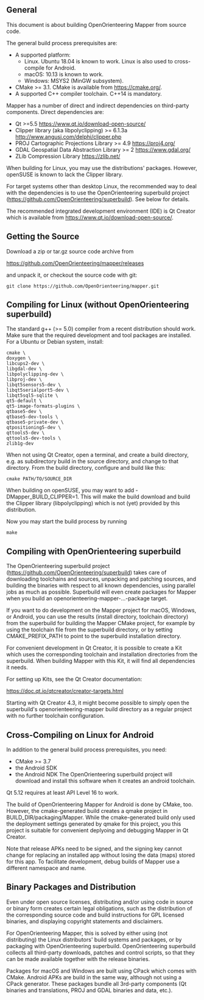 ## General

This document is about building OpenOrienteering Mapper from source code. 

The general build process prerequisites are:
 - A supported platform: 
   - Linux. Ubuntu 18.04 is known to work.
     Linux is also used to cross-compile for Android.
   - macOS: 10.13 is known to work.
   - Windows: MSYS2 (MinGW subsystem).
 - CMake >= 3.1.
   CMake is available from https://cmake.org/.
 - A supported C++ compiler toolchain. C++14 is mandatory.

Mapper has a number of direct and indirect dependencies on third-party
components. Direct dependencies are:
 - Qt >=5.5
   https://www.qt.io/download-open-source/
 - Clipper library (aka libpolyclipping) >= 6.1.3a
   http://www.angusj.com/delphi/clipper.php
 - PROJ Cartographic Projections Library >= 4.9
   https://proj4.org/
 - GDAL Geospatial Data Abstraction Library >= 2
   https://www.gdal.org/
 - ZLib Compression Library
   https://zlib.net/

When building for Linux, you may use the distributions' packages. 
However, openSUSE is known to lack the Clipper library.

For target systems other than desktop Linux, the recommended way to deal
with the dependencies is to use the OpenOrienteering superbuild project
(https://github.com/OpenOrienteering/superbuild). See below for details.

The recommended integrated development environment (IDE) is Qt Creator
which is available from https://www.qt.io/download-open-source/.


## Getting the Source

Download a zip or tar.gz source code archive from

https://github.com/OpenOrienteering/mapper/releases

and unpack it, or checkout the source code with git:


```
git clone https://github.com/OpenOrienteering/mapper.git
```


## Compiling for Linux (without OpenOrienteering superbuild)

The standard g++ (>= 5.0) compiler from a recent distribution should work. Make
sure that the required development and tool packages are installed. For a Ubuntu
or Debian system, install:
```
cmake \
doxygen \
libcups2-dev \
libgdal-dev \
libpolyclipping-dev \
libproj-dev \
libqt5sensors5-dev \
libqt5serialport5-dev \
libqt5sql5-sqlite \
qt5-default \
qt5-image-formats-plugins \
qtbase5-dev \
qtbase5-dev-tools \
qtbase5-private-dev \
qtpositioning5-dev \
qttools5-dev \
qttools5-dev-tools \
zlib1g-dev
```

When not using Qt Creator, open a terminal, and create a build directory, e.g.
as subdirectory build in the source directory, and change to that directory.
From the build directory, configure and build like this:

```
cmake PATH/TO/SOURCE_DIR
```

When building on openSUSE, you may want to add -DMapper_BUILD_CLIPPER=1. This
will make the build download and build the Clipper library (libpolyclipping)
which is not (yet) provided by this distribution.

Now you may start the build process by running

```
make
```


## Compiling with OpenOrienteering superbuild

The OpenOrienteering superbuild project
(https://github.com/OpenOrienteering/superbuild)
takes care of downloading toolchains and sources, unpacking and patching
sources, and building the binaries with respect to all known dependencies,
using parallel jobs as much as possible. Superbuild will even create packages
for Mapper when you build an openorienteering-mapper-...-package target.

If you want to do development on the Mapper project for macOS, Windows, or
Android, you can use the results (install directory, toolchain directory) from
the superbuild for building the Mapper CMake project, for example by using
the toolchain file from the superbuild directory, or by setting
CMAKE_PREFIX_PATH to point to the superbuild installation directory.

For convenient development in Qt Creator, it is possible to create a Kit which
uses the corresponding toolchain and installation directories from the
superbuild. When building Mapper with this Kit, it will find all dependencies
it needs.

For setting up Kits, see the Qt Creator documentation:

https://doc.qt.io/qtcreator/creator-targets.html

Starting with Qt Creator 4.3, it might become possible to simply open the
superbuild's openorienteering-mapper build directory as a regular project
with no further toolchain configuration.


## Cross-Compiling on Linux for Android

In addition to the general build process prerequisites, you need:
 - CMake >= 3.7
 - the Android SDK
 - the Android NDK
The OpenOrienteering superbuild project will download and install this software
when it creates an android toolchain.

Qt 5.12 requires at least API Level 16 to work.

The build of OpenOrienteering Mapper for Android is done by CMake, too.
However, the cmake-generated build creates a qmake project in
BUILD_DIR/packaging/Mapper. While the cmake-generated build only used the
deployment settings generated by qmake for this project, you this project is
suitable for convenient deplyoing and debugging Mapper in Qt Creator.

Note that release APKs need to be signed, and the signing key cannot change for
replacing an installed app without losing the data (maps) stored for this app.
To facilitate development, debug builds of Mapper use a different namespace and
name.


## Binary Packages and Distribution

Even under open source licenses, distributing and/or using code in source or
binary form creates certain legal obligations, such as the distribution of the
corresponding source code and build instructions for GPL licensed binaries,
and displaying copyright statements and disclaimers.

For OpenOrienteering Mapper, this is solved by either using (not distributing)
the Linux distributors' build systems and packages, or by packaging with
OpenOrienteering superbuild. OpenOrienteering superbuild collects all
third-party downloads, patches and control scripts, so that they can be made
available together with the release binaries.

Packages for macOS and Windows are built using CPack which comes with CMake.
Android APKs are build in the same way, although not using a CPack generator.
These packages bundle all 3rd-party components (Qt binaries and translations,
PROJ and GDAL binaries and data, etc.). 
